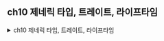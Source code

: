 ## ch10 제네릭 타입, 트레이트, 라이프타임

<details>
<summary> ch10 제네릭 타입, 트레이트, 라이프타임 </summary>

### 학습내용
- 제네릭, 트레이트, 라이프 타임 이해하기
- 제네릭을 사용한 자체 타입, 함수, 메서드 정의   

## 함수 추출하여 중복 없애기 
- 제네릭 
    - 여러 가지 타입을 나타내는 자리표시자의 위치에 특정 타입을 집어넣는 것으로 코드 중복을 제거할 수 있게 해준다
    - 구체(concrete) 타입 혹은 기타 속성에 대한 추상화된 대역이다

### 중복된 코드 예시
- 숫자 리스트에서 가장 큰 수 찾기
    ~~~
    fn main() {
        let num_list = vec![34, 50, 25, 100, 65];

        let mut max = &num_list[0];

        for num in &num_list {
            if num > max {
                max = num;
            }
        }
        
        println!("The largest number is {}", max);
    }
    ~~~
    - for 문으로 숫자 리스트(num_list)를 순회하면서 가장 큰 숫자를 찾는다
<br/><br/>
- 두 개의 숫자 리스트에서 가장 큰 숫자 찾기
    ~~~
    fn main() {
        let num_list = vec![34, 50, 25, 100, 65];

        let mut max = &num_list[0];

        for num in &num_list {
            if num > max {
                max = num;
            }
        }
        
        println!("The largest number is {}", max);

        let num_list = vec![102, 50, 6000, 89, 54, 3, 35, 5];

        let mut max = &num_list[0];

        for num in &num_list {
            if num > max {
                max = num;
            }
        }
        
        println!("The largest number is {}", max);
    }
    ~~~
    - 코드는 잘 동작하지만 중복된 코드로 인하여 에러가 발생할 가능성이 있다
    - 로직을 수정할 때 중복된 코드의 내용을 모두 수정해주어야 한다
<br/><br/>
- 가장 큰 수를 찾는 추상화된 코드
    ~~~
    fn max_num(list: &[i32]) -> &i32 {
        let mut max = &list[0];

        for item in list {
            if item > max {
                max = item;
            }
        }

        max
    }

    fn main() {
        let num_list = vec![34, 50, 25, 100, 65];

        let result = max_num(&num_list);
        println!("The largest number is {}", result);

        let num_list = vec![102, 50, 6000, 89, 54, 3, 35, 5];

        let result = max_num(&num_list);
        println!("The largest number is {}", result);
    }
    ~~~
    - 가장 큰 수를 찾는 중복되었던 코드를 함수로 추출하였다.
<br/><br/>
## 제네릭 타입
- 제네릭을 사용하면 함수 시그니처나 구조체의 아이템에 다양한 구체적 데이터 타입을 사용할 수 있도록 정의할 수 있다

### 제네릭 함수 정의
- 함수 시그니처 내 매개변수와 반환값의 데이터 타입 위치에 제네릭을 사용한다
- 코드는 유연해지고 함수를 호출하는 쪽에서 더 많은 기능을 사용할 수 있도록 하며 코드 중복 또한 방지한다
- 함수의 시그니처 내의 타입을 매개변수화하려면 타입 매개변수의 이름을 지어줄 필요가 있다
- 타입 매개변수의 이름에는 아무 식별자나 사용할 수 있다
- `타입 이름은 대문자로 시작하는 카멜 표기법`을 따르고, `타입 매개변수의 이름은 짧게 짓는 것`이 관례이다 (러스트 프로그래머는 보통 'type'을 줄인 T를 사용한다)
- 함수 본문에서 매개변수를 사용하려면 함수 시그니처에 매개변수의 이름을 선언하는 것처럼, 타입 매개변수를 사용하기 전에도 타입 매개변수의 이름을 선언해야 한다
- 제네릭 타입 정의 예시
    ~~~
    fn largest<T>(list: &[T]) -> &T {
    ~~~
    - 'largest 함수는 어떤 타입 T에 대한 제네릭 함수' 라고 읽는다
    - T 타입값의 슬라이스인 list 매개변수를 가지고 있고 동일한 T 타입의 값에 대한 참조자를 반환한다
<br/><br/>
- 제네릭 타입 매개변수를 이용한 함수 ( 컴파일 에러 )
    ~~~
    fn largest<T>(list: &[T]) -> &T {
        let mut largest = &list[0];

        for item in list {
            if item > largest {
                largest = item;
            }
        }
        largest
    }

    fn main() {
        let number_list = vec![39, 46, 23, 4, 13, 103];

        let result = largest(&number_list);
        println!("The largest number is {}", result);

        let char_list = vec!['t', 'e', 'd', 'r'];

        let result = largest(&char_list);
        println!("The largest char is {}", result);
    }
    ~~~
    - 실행결과
    ~~~
    error[E0369]: binary operation `>` cannot be applied to type `&T`
        --> src/main.rs:5:17
        |
    5 |         if item > largest {
        |            ---- ^ ------- &T
        |            |
        |            &T
        |
    help: consider restricting type parameter `T`
        |
    1 | fn largest<T: std::cmp::PartialOrd>(list: &[T]) -> &T {
        |             ++++++++++++++++++++++
    ~~~
    - `largest의 본문이 T가 될 수 있는 모든 타입에 대해 작동할 수 없음`을 뜻한다
    - T가  PartialOrd를 구현한 것일 때만 유효하도록 제한을 두면 컴파일이 된다 (표준 라이브러리가 i32와 char에 대한 PartialOrd를 구현하고 있기 때문임)
<br/><br/>
- 제네릭 구조체 정의
    - `<>문법`으로 구조체 필드에서 제네릭 타입 매개변수를 사용하도록 구조체를 정의할 수 있다
    - T 타입을 값을 갖는 구조체
        ~~~
        struct Point<T> {
            x: T,
            y: T,
        }

        fn main() {
            let integer = Point {x: 5, y: 10};
            let float = Point {x: 1.0, y: 4.0};
        }
        ~~~
        - x, y 필드는 실제 타입이 무엇이건 간에 둘 다 동일한 타입이다
        - `let examle = Point {x: 4, y: 1.3};`를 입력하면 타입 불일치 에러가 발생한다 
        - 서로 다른 타입일 수 있도록 정의하고 싶다면 여러 개의 제네릭 타입 매개변수를 사용해야 한다
        ~~~
        struct Point<T, U> {
            x: T,
            y: U,
        }

        fn main() {
            let both_integer = Point{x: 5, y: 9};
            let both_float = Point {x: 1.0, y: 3.2};
            let int_and_float = Point {x: 5, y: 4.2};
        }
        ~~~
        - 이 코드는 x,y 필드가 같은 타입이거나 각각 다른 타입이어도 Point 인스턴스를 생성할 수 있다
        - 제네릭 타입 매개변수는 원하는 만큼 여러 개를 정의할 수 있지만 많으면 많을수록 가독성이 떨어진다
<br/><br/>
- 제네릭 열거형 정의
    ~~~
    enum Option<T> {
        Some(T),
        None,
    }
    ~~~
    - Option\<T> 열거형은 T 타입에 대한 제너릭이며 옵션값이 어떤 타입이건 상관없이 추상화하여 사용할 수 있다
<br/><br/>
- 제네릭 메서드 정의
    - 제네릭 구조체의 제네릭 메서드
        ~~~
        struct Point<T> {
            x: T,
            y: T,
        }

        impl<T> Point<T> {
            fn x(&self) -> &T {
                &self.x
            }
        }

        fn main() {
            let p = Point { x: 5, y: 10 };
            println!("p.x = {}", p.x());
        }
        ~~~
        - `impl` 바로 뒤에 T를 선언하여 Point\<T> 타입의 메서드를 구현한다고 명시하였다
        - impl 안에 작성된 메서드는 제네릭 타입에 어떤 구체 타입을 집어넣을지와는 상관없이 `어떠한 타입의 인스턴스에라도 정의될 것`이다
        <br/><br/>
    - 제네릭 메서드의 타입 제약
        ~~~
        impl Point<f32> {
            fn distance_from_origin(&self) -> f32 {
                (self.x.powi(2) + self.y.powi(2)).sqrt()
            }
        }
        ~~~
        - Point\<T> 인스턴스가 아닌 f32 타입의 Point 인스턴스에 대한 메서드만 정의할 수 있다
    - 구조체 정의와 다른 제네릭 타입을 사용하는 메서드
        ~~~
        struct Point<X1, Y1> {
            x: X1,
            y: Y1,
        }

        impl <X1, Y1> Point<X1, Y1> {
            fn mixup<X2, Y2>(self, other: Point<X2, Y2>) -> Point<X1, Y2> {
                Point {
                    x: self.x,
                    y: other.y,
                }
            }
        }

        fn main() {
            let p1 = Point { x: 5, y: 10.3};
            let p2 = Point { x: "ㅎㅎ", y: 'o'};
            let p3 = p1.mixup(p2);

            println!("p3.x = {}, p3.y = {}", p3.x, p3.y);
        }
        ~~~
        - 실행결과
        ~~~
        p3.x = 5, p3.y = o
        ~~~
        - 구조체 정의에서 사용한 제네릭 타입 매개변수와, 구조체의 메서드 시그니처 내에서 사용하는 제네릭 타입 매개변수가 항상 같은 것은 아니다 
        - 제네릭 매개변수 중 일부가 impl에 선언되고 일부는 메서드 정의에 선언되는 경우를 보여주는 예제이다
- 제네릭 코드의 성능
    - 제네릭 타입의 사용이 구체적인 타입을 사용했을 때와 비교해서 전혀 느리지 않다
    - 러스트는 컴파일 타임에 제네릭을 사용하는 코드를 `단형성화(monomorphization)`한다
    - 단형성화란 `제네릭 코드를 실제 구체 타입으로 채워진 특정한 코드로 바꾸는 과정`을 의미한다
    - 컴파일러는 제네릭 코드가 호출된 곳을 전부 찾고, 제네릭 코드가 호출할 때 사용된 구체 타입으로 코드를 생성한다
    - 단형성화 과정은 러스트 제네릭을 `런타임에 극도로 효율적으로 만들어준다`
<br/><br/>
### 트레이트로 공통된 동작 정의하기
- 트레이트(trait)
    - 특정한 타입이 가지고 있으면서 다른 타입과 공유할 수 있는 기능을 정의한다
    - 트레이트 바운드(trait bound)를 이용하면 어떤 제네릭 타입 자리에 특정한 동작을 갖춘 타입이 올 수 있음을 명시할 수 있다
    - 다른 언어에서의 인터페이스(interface)라고 부르는 기능과 유사하다<br/><br/>
- 트레이트 정의    
    - 메서드 시그니처를 그룹화하여 특정 목적을 달성하는 데 필요한 일련의 동작을 정의하는 것이다   

- Summary 트레이트 정의
    ~~~
    pub trait Summary {
        fn summarize(&self) -> String;
    }
    ~~~
    - trait 키워드 다음 트레이트의 이름 Summary를 작성해 트레이트를 선언했다
    - 트레이트를 pub으로 선언하여 이 크레이트에 의존하는 다른 크레이트가 이 트레이트를 사용할 수 있도록 하였다
    - 중괄호 안에는 메서드 시그니처를 선언했는데 메서드 시그니처 뒤에 중괄호 대신 메시콜론을 사용하였다
    - 트레이트를 구현하는 각 타입이 메서드에 맞는 동작을 직접 제공해야 한다   
    <br/>
- 특정 타입에 트레이트 구현하기
    ~~~
    pub struct NewsArticle {
        pub headline: String,
        pub location: String,
        pub author: String,
        pub content: String, 
    }

    impl Summary for NewsArticle {
        fn summarize(&self) -> String {
            format!("{}. by {} ({})", self.headline, self.author, self.location)
        }
    }

    pub struct Tweet {
        pub username: String,
        pub content: String,
        pub reply: bool,
        pub retweet: bool,
    }

    impl Summary for Tweet {
        fn summarize(&self) -> String {
            format!("{}: {}", self.username, self.content)
        }
    }
    ~~~
    - 트레이트를 구현하는 것은 메서드를 구현하는 것과 비슷하다
    - 메서드와 다른 점은 `impl` 뒤에 트레이트의 이름을 적고, `for` 키워드와 트레이트를 구현할 타입명을 명시한다
<br/><br/>
- 크레이트 사용 방법
    ~~~
    use aggregator::{Summary, Tweet};

    fn main() {
        let tweet = Tweet {
            username: String::from("horse_ebooks"),
            content: String::from(
                "of course, as you probably already know, people",
            ),
            reply: false,
            retweet: false,
        };

        println!("1 new tweet: {}", tweet.summarize());
    }
    ~~~
    - 실행 결과
    ~~~
    1 new tweet: horse_ebooks: of course, as you probably already know, people
    ~~~
    - 트레이트 구현에는 트레이트나 트레이트를 구현할 타입 둘 중 하나는 반드시 자신의 크레이트 것이어야 해당 타입에 대한 트레이틀를 구현할 수 있다는 제약사항이 있다
    - 외부 타입에 외부 트레이트를 구현할 수 없다
    - 프로그램의 특성 중 하나인 `일관성(coherence)` 보다 자세히는 고아 규칙(orphan rule)에서 나온다 (부모 타입이 존재하지 않기 때문에 고아 규칙이라고 부른다)
    - 이 규칙이 없다면 두 크레이트가 동일한 타입에 동일한 트레이트를 구현할 수 있게 되고, 러스트는 어떤 구현제를 이용해야 할지 알 수 없다
<br/><br/>
- 기본 구현
    - 트레이트의 메서드에 기본 동작을 제공할 수 있다
    - 특정한 타입에 트레이트를 구현할 때 기본 동작을 유지할지 혹은 오버라이드(override) 할지 선택할 수 있다
    - 오버라이딩 예제
    ~~~
    pub trait Summary {
        fn summarize_author(&self) -> String;

        fn summarize(&self) -> String {
            format!("(Read more from {}....)", self.summarize_author())
        }
    }
    ~~~
    - summarize 메서드의 기본 구현에서 summarize_author 메서드를 호출한다    
    ~~~
    impl Summary for Tweet {
        fn summarize_author(&self) -> String {
            format!("@{}", self.username)
        }
    }
    ~~~
    Summary를 어떤 타입에 구현할 때는 summarize_author만 정의하면 된다
    ~~~
    use aggregator::{Summary, Tweet};

    fn main() {
        let tweet = Tweet {
            username: String::from("horse_ebooks"),
            content: String::from(
                "of course, as you probably already know, people",
            ),
            reply: false,
            retweet: false,
        };

        println!("1 new tweet: {}", tweet.summarize());
    }
    ~~~
    - Tweet 인스턴스에서 summarize 를 호출할 수 있다
- 어떤 메서드를 오버라이딩하는 구현을 하면 해당 메서드의 기본 구현을 호출할 수 없다!!
<br/><br/>
- 매개변수로서의 트레이트
    ~~~
    pub fn notify(item: &impl Summary) {
        println!("Breaking news! {}", item.summarize());
    }
    ~~~
    - impl 키워드와 트레이트 이름을 명시하여 지정된 트레이트를 구현하는 타입이라면 어떤 타입이든 전달받을 수 있다   <br/><br/>
- 트레이트 바운드 문법
    ~~~
    pub fn notify<T: Summary>(item: &T) {
        println!("Breaking news! {}", item.summarize());
    }
    ~~~
    - 부등호 기호 안의 제네릭 타입 매개변수 선언에 붙은 콜론`:` 뒤에 위치한다
    - impl Trait 문법이 단순한 상황에서는 편리하고 코드를 간결하게 만들어주지만 트레이트 바운드 문법은 복잡한 상황을 표현할 수 있다
    - 두 매개변수를 전달받는 함수를 구현할 때, 두 매개변수의 타입이 서로 다른 타입이어도 상관없다면 impl Trait 문법 사용이 적절하다. 하지만 두 매개변수의 타입이 같은 타입으로 강제되어야 한다면 트레이트 바운드를 사용해야 한다
<br/><br/>
- '+'구문으로 트레이트 바운드 여럿 지정하기
    - 트레이트 바운드는 여러 개 지정될 수 있다
    - `pub fn notify(item: &(impl Summary + Display)) {`
    - `pub fn notify<T: Summary + Dispaly>(item: &T) {`
    - notify 본문에서는 item의 summarize 메서드를 호출할 수도 있고 item을 {}로 포매팅할 수도 있다 
<br/><br/>
- where 절로 트레이트 바운드 정리하기
    - 제네릭마다 트레이트 바운드를 갖게 되면 가독성을 해치기 때문에 러스트는 트레이트 바운드를 함수 시그니처 뒤의 `where` 절에 명시하는 대안을 제공한다
    ~~~
    fn some_function<T: Display + Clone, U: Colne + Debug> (t: &T, u: &U) -> i32 {
    ~~~
    - 위 코드를 where 절을 사용하여 가독성을 높일 수 있다
    ~~~
    fn some_function<T, U>(t: &T, u: &U) ->i32 
    where 
        T: Display + Clone,
        U: Clone + Debug,
    {
    ~~~
### 트레이트를 구현하는 타입 반환하기
- impl Trait 문법을 반환 타입 위치에 써서 어떤 트레이트를 구현한 타입의 값을 반환시키는 데 사용할 수 있다
    ~~~
    fn returns_summarizable() -> impl Summary {
        Tweet {
            username: String::from("horse_ebooks"),
            content: String::from(
                "of course, as you probably already know, poeple",
            ),
            reply: false,
            retweet: false,
        }
    }
    ~~~
    - returns_summarizable는 Tweet을 반환하지만, 이 함수를 호출하는 쪽의 코드에서는 구체적인 타입을 알 필요가 없다
    - 구현되는 트레이트로 반환 타입을 명시하는 기능은 클로저와 반복자의 콘텍스트에서 유용하다 
    - impl Trait 문법을 사용하면 Iterator 트레이트를 구현하는 어떤 타입이라고 간결하게 지정할 수 있다
    - impl Trait 문법을 쓴다고 해서 다양한 타입을 반환할 수는 없다
    - 다양한 타입 중 하나를 반환하는 행위는 impl Trait 문법이 컴파일러 내에 구현된 방식으로 인한 제약 때문에 허용되지 않는다   <br/><br/>
- 트레이트 바운드를 사용해 조건부 메서드 구현하기
    - 제네릭 타입 매개변수를 사용하는 impl 블록에 트레이트 바운드를 이용하면, 지정된 트레이트를 구현하는 타입에 대해서만 메서드를 구현할 수도 있다
    - 조건부 메서드 구현하기
        ~~~
        use std::fmt::Display;

        struct Pair<T> {
            x: T,
            y: T,
        }

        impl<T> Pair<T> {
            fn new(x: T, y: T) -> self {
                Self { x, y }
            }
        }

        impl<T: Display + PartialOrd> Pair<T> {
            fn cmp_display(&self) {
                if self.x >= self.y {
                    println!("The largest member is x = {}", self.x);
                } else {
                    println!("The largest member is y ={}", self.y);
                }
            }
        }
        ~~~
        - impl 블록에서는 어떤 T 타입이 비교를 가능하게 해주는 PartialOrd 트레이트와 출력을 가능하게 만드는 Display 트레이트를 모두 구현한 타입인 경우에 대해서만 cmp_display 메서드를 구현하고 있다
        - 타입이 특정 트레이트를 구현하는 경우에만 해당 타입에 트레이트를 구현할 수 있다
        - 트레이트 바운드를 만족하는 모든 타입에 대해 트레이트를 구현하는 것을 `포괄 구현(blanker implementation)`이라고 한다
        - 포괄 구현을 알고 싶다면, 트레이트 문서마다 하단에 있는 구현자(implementors) 섹션을 보면 된다
- 트레이트와 트레이트 바운드를 사용하면 제네릭 타입 매개변수로 코드 중복을 제거하면서 특정 동작을 하는 제네릭 타입이 필요하다는 사실을 컴파일러에게 전달할 수 있다
- 러스트는 컴파일 시점에 에러를 발생시켜 코드를 실행하기도 전에 문제를 해결하도록 강제하여 제네릭의 유연성과 성능 둘 다 놓치지 않는다
<br/><br/>
### 라이프타임으로 참조자의 유효성 검증하기
- 라이프타임은 어떤 참조자가 필요한 기간 동안 유효함을 보장하도록 한다
- 러스트의 모든 참조자는 라이프타임(lifetime, 수명)이라는 참조자의 유효성을 보장하는 범위를 갖는다
- 여러 타입이 가능한 상황에서는 타입을 명시해주어야 하듯, 참조자의 수명이 여러 방식으로 서로 연관될 수 있는 경우에는 라이프타임을 반드시 명시해주어야 한다
- 런타임에 사용되는 실제 참조자가 반드시 유효할 것임을 보장하려면 제네릭 라이프타임 매개변수로 이 관계를 명시해야 한다   
<br/><br/>
- 라이프타임으로 댕글링 참조 방지하기
    - 라이프타임의 주목적은 `댕글링 참조(dangling reference)` 방지이다
    - 스코프 밖으로 벗어난 값을 참조하는 코드
        ~~~
        fn main() {
            let r;

            {
                let x = 5;
                r = &x;
            }

            println!("r: {}", r);
        }
        ~~~
        - 실행결과
        ~~~
        error[E0597]: `x` does not live long enough
          --> src/main.rs:6:13
          |
        5 |         let x = 5;
          |             - binding `x` declared here
        6 |         r = &x;
          |             ^^ borrowed value does not live long enough
        7 |     }
          |     - `x` dropped here while still borrowed
        8 |
        9 |     println!("r: {}", r);
          |                       - borrow later used here
        ~~~
        - x는 안쪽 스코프가 끝나는 7번째 줄에서 스코프를 벗어나지만, r은 바깥쪽 스코프에서 유효하기 때문에 컴파일 에러가 발생한다
        - 러스트는 대여 검사기를 이용하여 코드가 유효한지 검사한다   
        <br/><br/>
- 대여 검사기(borrow checker)
    - 러스트 컴파일러는 대여 검사기로 스코프를 비교하여 대여의 유효성을 판단한다
        ~~~
        fn main() {
            let r;                      // ------- + 'a
                                        //         |
            {                           //         |
                let x = 5;              // --- +'b |
                r = &x;                 //     |   |
            }                           // --- +   |
                                        //         |
            println!("r: {}", r);       //         |
        }                               // ------- +
        ~~~
        - 러스트는 컴파일 타임에 두 라이프타임의 크기를 비교한다
        - 참조 대상(&x)이 참조자(r)보다 오래 살지 못하여 러스트는 이 프로그램을 컴파일 하지 않는다
<br/><br/>
- 함수에서의 제네릭 라이프타임
    ~~~
    fn main() {
        
        let string1 = String::from("abcd");
        let string2 = "xyz";

        let result = longest(string1.as_str(), string2);
        println!("The longest string is {}", result);

    }                               

    fn longest(x: &str, y: &str) -> &str {
        if x.len() > y.len() {
            x
        } else {
            y
        }
    }
    ~~~
    - 실행결과
    ~~~
    error[E0106]: missing lifetime specifier
      --> src/main.rs:20:33
       |
    20 | fn longest(x: &str, y: &str) -> &str {
       |               ----     ----     ^ expected named lifetime parameter
       |
      = help: this function's return type contains a borrowed value, but the signature does not say whether it is borrowed from `x` or `y`
    help: consider introducing a named lifetime parameter
       |
    20 | fn longest<'a>(x: &'a str, y: &'a str) -> &'a str {
       |           ++++     ++          ++          ++
    ~~~
    - 반환 타입에 제네릭 라이프타임 매개변수가 필요하다는 내용이다
    - 반환할 참조자가 x인지 y인지 러스트가 알 수 없기 때문이다
    - 참조자 간의 관계를 제네릭 라이프타임 매개변수로 정의하여 대여 검사기가 분석할 수 있도록 해야 한다

- 라이프타임 명시 문법
    - `라이프타임을 명시한다고 해서 참조자의 수명이 바뀌진 않는다`
    - 여러 참조자에 대한 수명에 영향을 주지 않으면서 서로 간 수명의 관계가 어떻게 되는지에 대해 기술하는 것이다
    - 라이프타임 매개변수의 이름은 아포스트로피(')로 시작해야하며, 매우 짧은 소문자로 정한다
    - 보통 첫 번째 라이프타임을 명시할 때 'a를 사용한다
    - 참조자의 & 뒤에 위치하며, 공백을 한 칸 입력하여 참조자의 타입과 분리한다
    - 참조자 예시
        ~~~
        &32             // 참조자
        &'a i32         // 명시적인 라이프타임이 있는 참조자
        &'a mut i32     // 명시적인 라이프타임이 있는 가변 참조자
        ~~~
    - 라이프타임 명시 하나만 있는 것은 큰 의미가 없다
    - 라이프타임 명시는 러스트에게 여러 참조자의 제네릭 라이프타임 매개변수가 서로 어떻게 연관되어 있는지 알려주는 용도이다
<br/><br/>
- 함수 시그니처에서 라이프타임 명시하기
    - 함수명과 매개변수 목록 사이의 부등호 기호 안에 제네릭 라이프타임 매개변수를 선언할 필요가 있다
        ~~~
        fn longest<'a>(x: &'a str, y: &'a str) -> &'a str {
            if x.len() > y.len() {
                x
            } else {
                y
            }
        }
        ~~~
        - 두 매개변수를 갖고 둘 다 적어도 라이프타임 'a만큼 살아 있는 문자열 슬라이스이며, 반환하는 문자열 슬라이스도 라이프타임 'a만큼 살아 있다는 정보를 알려준다
        - longest 함수가 반환하는 참조자의 라이프타임은 함수 인수로서 참조된 값들의 라이프타임 중 작은 것과 동일하다는 것이다
    - 함수 시그니처에 라이프타임 매개변수를 지정한다고 해서 전달되는 값이나 반환값의 라이프타임이 변경되는 건 아니다
    - 라이프타임을 함수에 명시할 때는 함수 본문이 아닌, 함수 시그니처에 적는다
    - 함수 시그니처가 라이프타임 계약을 가지고 있다는 것은 러스트 컴파일러가 수행하는 분석이 좀 더 단순해질 수 있음을 의미한다
<br/><br/>
- 라이프타임의 측면에서 생각하기
    - 참조자를 반환하는 함수를 작성할 때는 반환 타입의 라이프타임 매개변수가 함수 매개변수 중 하나와 일치해야 한다
        ~~~
        fn longest<'a>(x: &'a str, y: &str) -> &'a str {
            x
        }
        ~~~
        - y의 라이프타임은 x나 반환값의 라이프타임과는 전혀 관계없으므로 라이프타임을 지정할 필요가 없다   <br/><br/><br/>
        ~~~
        fn longest<'a>(x: &str, y: &str) -> &'a str {
            let result = String::from("really long string");
            result.as_str()
        }
        ~~~
        - 실행 결과
        ~~~
        error[E0515]: cannot return value referencing local variable `result`
          --> src/main.rs:45:5
           |
        45 |     result.as_str()
           |     ------^^^^^^^^^
           |     |
           |     returns a value referencing data owned by the current function
           |     `result` is borrowed here
        ~~~
        - 반환 타입에 'a를 지정했지만, 반환값의 라이프타임이 그 어떤 매개변수와도 관련 없으므로 컴파일 할 수 없다
    - 러스트타임 문법의 근본적인 역할은 함수의 다양한 매개변수와 반환값의 라이프타임을 연결하는 데에 있다
    - 한번 라이프타임을 연결해주고 나면, 러스트는 해당 정보를 이용해 댕글링 포인터 생성을 방지하고, 메모리 안전 규칙을 위배하는 연산을 배제한다   
<br/><br/>
- 구조체 정의에서 라이프타임 명시하기
    ~~~
    struct ImportantExcerot<'a> {
        part: &'a str,
    }

    fn main () {
        let novel = String::from("Call me Ishmael. Some years ago...");
        let first_sentence = novel.split('.').next().expect("Could not find a '.'");
        let i = ImportantExcerot {
            part: first_sentence,
        };
    }
    ~~~
    - 구조체의 제네릭 라이프타임 매개변수의 선언 방법은 제네릭 데이터 타입과 마찬가지로, `제네릭 라이프타임 매개변수의 이름`을 `구조체명 뒤에 부등호 기호 내에 선언`하고 구조체 정의 본문에서 라이프타임 매개변수를 이용한다
    - 'ImportantExcerpt 인스턴스는 part 필드가 보관하는 참조자의 라이프타임보다 오래 살 수 없다' 라는 의미이다
<br/><br/>
- 라이프타임 생략
    - 러스트에서 몇 가지 결정론적 패턴으로 프로그래밍을 하면 라이프타임을 명시하지 않아도 된다
    - 러스트의 참조자 분석 기능에 프로그래밍된 이 패턴들을 라이프타임 생략 규칙이라고 부른다
        - 컴파일러가 고려하는 특정한 사례의 모음으로, 이 경우에 해당하면 라이프타임을 명시하지 않아도 된다
    - 입력 라이프타임: 함수나 메서드 매개변수의 라이프타임
    - 출력 라이프타임: 반환값의 라이프타임
    - 컴파일러가 참조자의 라이프타임을 알아내는 데 사용하는 규칙은 3개이다
        - 첫 번째 규칙은 라이프타임에, 두 번째 및 세 번째 규칙은 출력 라이프타임에 적용된다
        - 세 가지 규칙을 모두 적용했음에도 라이프타임을알 수 없는 참조자가 있다면 컴파일러는 에러를 발생시킨다 
    - 첫 번째 규칙
        - 컴파일러가 참조자인 매개변수 각각에게 라이프타임 매개변수를 할당한다
    - 두 번째 규칙
        - 만약 입력 라이프타임 매개변수가 딱 하나라면, 해당 라이프타임이 모든 출력 라이프타임에 대입된다
    - 세 번째 규칙
        - 입력 라이프타임 매개변수가 여러 개인데, 그중 하나가 &self나 &mut self라면, 즉 메서드라면 self의 라이프타임이 모든 출력 라이프타임 매개변수에 대입된다
        - 메서드 코드를 깔끔하게 만드는 데 기여한다
<br/><br/>
- 메서드 정의에서 라이프타임 명시하기

- 정적 라이프타임
    - 정적 라이프타임('static)은 해당 참조자가 프로그램의 전체 생애주기 동안 살아 있음을 의미한다
    - 모든 문자열 리터럴은 'static 라이프타임을 가진다
    ~~~
    let s: &'static str = "I have a static lifetime.";
    ~~~
    - 문자열의 텍스트는 프로그램의 바이너리 내에 직접 저장되기 때문에 언제나 이용할 수 있다
    - 모든 문자열 리터럴의 라이프타임은 'static이다

</details>
